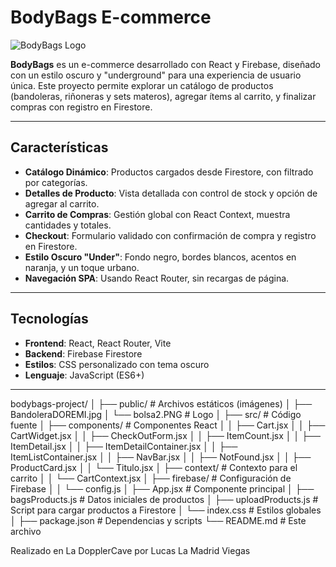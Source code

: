 # BodyBags E-commerce

![BodyBags Logo](public/bolsa2.PNG)

**BodyBags** es un e-commerce desarrollado con React y Firebase, diseñado con un estilo oscuro y "underground" para una experiencia de usuario única. Este proyecto permite explorar un catálogo de productos (bandoleras, riñoneras y sets materos), agregar ítems al carrito, y finalizar compras con registro en Firestore.

---

## Características

- **Catálogo Dinámico**: Productos cargados desde Firestore, con filtrado por categorías.
- **Detalles de Producto**: Vista detallada con control de stock y opción de agregar al carrito.
- **Carrito de Compras**: Gestión global con React Context, muestra cantidades y totales.
- **Checkout**: Formulario validado con confirmación de compra y registro en Firestore.
- **Estilo Oscuro "Under"**: Fondo negro, bordes blancos, acentos en naranja, y un toque urbano.
- **Navegación SPA**: Usando React Router, sin recargas de página.

---

## Tecnologías

- **Frontend**: React, React Router, Vite
- **Backend**: Firebase Firestore
- **Estilos**: CSS personalizado con tema oscuro
- **Lenguaje**: JavaScript (ES6+)

---

bodybags-project/
│
├── public/               # Archivos estáticos (imágenes)
│   ├── BandoleraDOREMI.jpg
│   └── bolsa2.PNG        # Logo
│
├── src/                  # Código fuente
│   ├── components/       # Componentes React
│   │   ├── Cart.jsx
│   │   ├── CartWidget.jsx
│   │   ├── CheckOutForm.jsx
│   │   ├── ItemCount.jsx
│   │   ├── ItemDetail.jsx
│   │   ├── ItemDetailContainer.jsx
│   │   ├── ItemListContainer.jsx
│   │   ├── NavBar.jsx
│   │   ├── NotFound.jsx
│   │   ├── ProductCard.jsx
│   │   └── Titulo.jsx
│   ├── context/          # Contexto para el carrito
│   │   └── CartContext.jsx
│   ├── firebase/         # Configuración de Firebase
│   │   └── config.js
│   ├── App.jsx           # Componente principal
│   ├── bagsProducts.js   # Datos iniciales de productos
│   ├── uploadProducts.js # Script para cargar productos a Firestore
│   └── index.css         # Estilos globales
│
├── package.json          # Dependencias y scripts
└── README.md             # Este archivo

Realizado en La DopplerCave por Lucas La Madrid Viegas 
